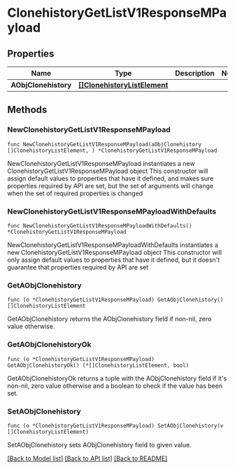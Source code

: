 # ClonehistoryGetListV1ResponseMPayload

## Properties

Name | Type | Description | Notes
------------ | ------------- | ------------- | -------------
**AObjClonehistory** | [**[]ClonehistoryListElement**](ClonehistoryListElement.md) |  | 

## Methods

### NewClonehistoryGetListV1ResponseMPayload

`func NewClonehistoryGetListV1ResponseMPayload(aObjClonehistory []ClonehistoryListElement, ) *ClonehistoryGetListV1ResponseMPayload`

NewClonehistoryGetListV1ResponseMPayload instantiates a new ClonehistoryGetListV1ResponseMPayload object
This constructor will assign default values to properties that have it defined,
and makes sure properties required by API are set, but the set of arguments
will change when the set of required properties is changed

### NewClonehistoryGetListV1ResponseMPayloadWithDefaults

`func NewClonehistoryGetListV1ResponseMPayloadWithDefaults() *ClonehistoryGetListV1ResponseMPayload`

NewClonehistoryGetListV1ResponseMPayloadWithDefaults instantiates a new ClonehistoryGetListV1ResponseMPayload object
This constructor will only assign default values to properties that have it defined,
but it doesn't guarantee that properties required by API are set

### GetAObjClonehistory

`func (o *ClonehistoryGetListV1ResponseMPayload) GetAObjClonehistory() []ClonehistoryListElement`

GetAObjClonehistory returns the AObjClonehistory field if non-nil, zero value otherwise.

### GetAObjClonehistoryOk

`func (o *ClonehistoryGetListV1ResponseMPayload) GetAObjClonehistoryOk() (*[]ClonehistoryListElement, bool)`

GetAObjClonehistoryOk returns a tuple with the AObjClonehistory field if it's non-nil, zero value otherwise
and a boolean to check if the value has been set.

### SetAObjClonehistory

`func (o *ClonehistoryGetListV1ResponseMPayload) SetAObjClonehistory(v []ClonehistoryListElement)`

SetAObjClonehistory sets AObjClonehistory field to given value.



[[Back to Model list]](../README.md#documentation-for-models) [[Back to API list]](../README.md#documentation-for-api-endpoints) [[Back to README]](../README.md)


